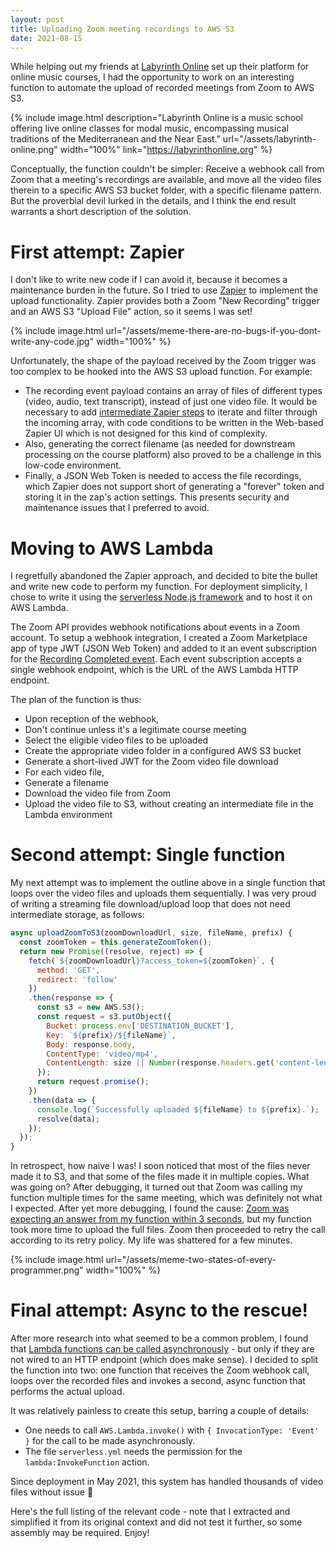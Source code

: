 ```yaml
---
layout: post
title: Uploading Zoom meeting recordings to AWS S3
date: 2021-08-15
---
```

While helping out my friends at [Labyrinth Online](https://labyrinthonline.org/) set up their platform for online music courses, I had the opportunity to work on an interesting function to automate the upload of recorded meetings from Zoom to AWS S3.

<!--more-->

{% include image.html description="Labyrinth Online is a music school offering live online classes for modal music, encompassing musical traditions of the Mediterranean and the Near East." url="/assets/labyrinth-online.png" width="100%" link="https://labyrinthonline.org" %}

Conceptually, the function couldn't be simpler: Receive a webhook call from Zoom that a meeting's recordings are available, and move all the video files therein to a specific AWS S3 bucket folder, with a specific filename pattern. But the proverbial devil lurked in the details, and I think the end result warrants a short description of the solution.

# First attempt: Zapier
I don't like to write new code if I can avoid it, because it becomes a maintenance burden in the future. So I tried to use [Zapier](https://zapier.com/) to implement the upload functionality. Zapier provides both a Zoom "New Recording" trigger and an AWS S3 "Upload File" action, so it seems I was set!

{% include image.html url="/assets/meme-there-are-no-bugs-if-you-dont-write-any-code.jpg" width="100%" %}

Unfortunately, the shape of the payload received by the Zoom trigger was too complex to be hooked into the AWS S3 upload function. For example:
- The recording event payload contains an array of files of different types (video, audio, text transcript), instead of just one video file. It would be necessary to add [intermediate Zapier steps](https://zapier.com/apps/formatter/help) to iterate and filter through the incoming array, with code conditions to be written in the Web-based Zapier UI which is not designed for this kind of complexity.
- Also, generating the correct filename (as needed for downstream processing on the course platform) also proved to be a challenge in this low-code environment.
- Finally, a JSON Web Token is needed to access the file recordings, which Zapier does not support short of generating a "forever" token and storing it in the zap's action settings. This presents security and maintenance issues that I preferred to avoid.

# Moving to AWS Lambda
I regretfully abandoned the Zapier approach, and decided to bite the bullet and write new code to perform my function. For deployment simplicity, I chose to write it using the [serverless Node.js framework](https://www.serverless.com/) and to host it on AWS Lambda.

The Zoom API provides webhook notifications about events in a Zoom account. To setup a webhook integration, I created a Zoom Marketplace app of type JWT (JSON Web Token) and added to it an event subscription for the [Recording Completed event](https://marketplace.zoom.us/docs/api-reference/webhook-reference/recording-events/recording-completed). Each event subscription accepts a single webhook endpoint, which is the URL of the AWS Lambda HTTP endpoint.

The plan of the function is thus:
- Upon reception of the webhook,
- Don't continue unless it's a legitimate course meeting
- Select the eligible video files to be uploaded
- Create the appropriate video folder in a configured AWS S3 bucket
- Generate a short-lived JWT for the Zoom video file download
- For each video file,
- Generate a filename
- Download the video file from Zoom
- Upload the video file to S3, without creating an intermediate file in the Lambda environment

# Second attempt: Single function
My next attempt was to implement the outline above in a single function that loops over the video files and uploads them sequentially. I was very proud of writing a streaming file download/upload loop that does not need intermediate storage, as follows:

```javascript
async uploadZoomToS3(zoomDownloadUrl, size, fileName, prefix) {
  const zoomToken = this.generateZoomToken();
  return new Promise((resolve, reject) => {
    fetch(`${zoomDownloadUrl}?access_token=${zoomToken}`, {
      method: 'GET',
      redirect: 'follow'
    })
    .then(response => {
      const s3 = new AWS.S3();
      const request = s3.putObject({
        Bucket: process.env['DESTINATION_BUCKET'],
        Key: `${prefix}/${fileName}`,
        Body: response.body,
        ContentType: 'video/mp4',
        ContentLength: size || Number(response.headers.get('content-length'))
      });
      return request.promise();
    })
    .then(data => {
      console.log(`Successfully uploaded ${fileName} to ${prefix}.`);
      resolve(data);
    });
  });
}
```

In retrospect, how naive I was! I soon noticed that most of the files never made it to S3, and that some of the files made it in multiple copies. What was going on? After debugging, it turned out that Zoom was calling my function multiple times for the same meeting, which was definitely not what I expected. After yet more debugging, I found the cause: [Zoom was expecting an answer from my function within 3 seconds](https://marketplace.zoom.us/docs/api-reference/webhook-reference#notification-delivery), but my function took more time to upload the full files. Zoom then proceeded to retry the call according to its retry policy. My life was shattered for a few minutes.

{% include image.html url="/assets/meme-two-states-of-every-programmer.png" width="100%" %}

# Final attempt: Async to the rescue!
After more research into what seemed to be a common problem, I found that [Lambda functions can be called asynchronously](https://docs.aws.amazon.com/lambda/latest/dg/invocation-async.html) - but only if they are not wired to an HTTP endpoint (which does make sense). I decided to split the function into two: one function that receives the Zoom webhook call, loops over the recorded files and invokes a second, async function that performs the actual upload.

It was relatively painless to create this setup, barring a couple of details:
- One needs to call `AWS.Lambda.invoke()` with `{ InvocationType: 'Event' }` for the call to be made asynchronously.
- The file `serverless.yml` needs the permission for the `lambda:InvokeFunction` action.

Since deployment in May 2021, this system has handled thousands of video files without issue :tada:

Here's the full listing of the relevant code - note that I extracted and simplified it from its original context and did not test it further, so some assembly may be required. Enjoy!

<script src="https://gist.github.com/infojunkie/704508f9c0a55999f9b1418844e02682.js"></script>
